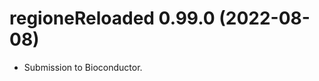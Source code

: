 <!-- NEWS.md is maintained by https://cynkra.github.io/fledge, do not edit -->

# regioneReloaded 0.99.0 (2022-08-08)

- Submission to Bioconductor.


